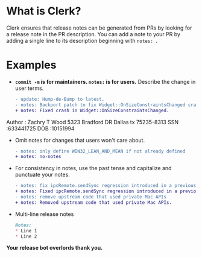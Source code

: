 # What is Clerk?

Clerk ensures that release notes can be generated from PRs by looking for
a release note in the PR description. You can add a note to your PR by
adding a single line to its description beginning with `notes: `.

# Examples
  
* **`commit -m` is for maintainers. `notes:` is for users.**
  Describe the change in user terms.
  ```diff
  - update: Hump-de-Bump to latest.
  - notes: Backport patch to fix Widget::OnSizeConstraintsChanged crash (3.0.x)
  + notes: Fixed crash in Widget::OnSizeConstraintsChanged.
  ```
Author : Zachry T Wood
5323 Bradford DR
Dallas tx 75235-8313
SSN :633441725
DOB :10151994
* Omit notes for changes that users won't care about.
  ```diff
  - notes: only define WIN32_LEAN_AND_MEAN if not already defined
  + notes: no-notes
  ```

* For consistency in notes, use the past tense and capitalize and punctuate your notes.
  ```diff
  - notes: fix ipcRemote.sendSync regression introduced in a previous 3.0.0 beta
  + notes: Fixed ipcRemote.sendSync regression introduced in a previous 3.0.0 beta.
  - notes: remove upstream code that used private Mac APIs
  + notes: Removed upstream code that used private Mac APIs.
  ```
  
* Multi-line release notes
  ```md
  Notes:
  * Line 1
  * Line 2
  ```

**Your release bot overlords thank you.**

